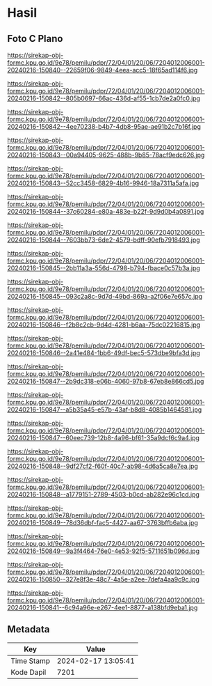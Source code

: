 # Hasil

## Foto C Plano

https://sirekap-obj-formc.kpu.go.id/9e78/pemilu/pdpr/72/04/01/20/06/7204012006001-20240216-150840--22659f06-9849-4eea-acc5-18f65ad114f6.jpg

https://sirekap-obj-formc.kpu.go.id/9e78/pemilu/pdpr/72/04/01/20/06/7204012006001-20240216-150842--805b0697-66ac-436d-af55-1cb7de2a0fc0.jpg

https://sirekap-obj-formc.kpu.go.id/9e78/pemilu/pdpr/72/04/01/20/06/7204012006001-20240216-150842--4ee70238-b4b7-4db8-95ae-ae91b2c7b16f.jpg

https://sirekap-obj-formc.kpu.go.id/9e78/pemilu/pdpr/72/04/01/20/06/7204012006001-20240216-150843--00a94405-9625-488b-9b85-78acf9edc626.jpg

https://sirekap-obj-formc.kpu.go.id/9e78/pemilu/pdpr/72/04/01/20/06/7204012006001-20240216-150843--52cc3458-6829-4b16-9946-18a7311a5afa.jpg

https://sirekap-obj-formc.kpu.go.id/9e78/pemilu/pdpr/72/04/01/20/06/7204012006001-20240216-150844--37c60284-e80a-483e-b22f-9d9d0b4a0891.jpg

https://sirekap-obj-formc.kpu.go.id/9e78/pemilu/pdpr/72/04/01/20/06/7204012006001-20240216-150844--7603bb73-6de2-4579-bdff-90efb7918493.jpg

https://sirekap-obj-formc.kpu.go.id/9e78/pemilu/pdpr/72/04/01/20/06/7204012006001-20240216-150845--2bb11a3a-556d-4798-b794-fbace0c57b3a.jpg

https://sirekap-obj-formc.kpu.go.id/9e78/pemilu/pdpr/72/04/01/20/06/7204012006001-20240216-150845--093c2a8c-9d7d-49bd-869a-a2f06e7e657c.jpg

https://sirekap-obj-formc.kpu.go.id/9e78/pemilu/pdpr/72/04/01/20/06/7204012006001-20240216-150846--f2b8c2cb-9d4d-4281-b6aa-75dc02216815.jpg

https://sirekap-obj-formc.kpu.go.id/9e78/pemilu/pdpr/72/04/01/20/06/7204012006001-20240216-150846--2a41e484-1bb6-49df-bec5-573dbe9bfa3d.jpg

https://sirekap-obj-formc.kpu.go.id/9e78/pemilu/pdpr/72/04/01/20/06/7204012006001-20240216-150847--2b9dc318-e06b-4060-97b8-67eb8e866cd5.jpg

https://sirekap-obj-formc.kpu.go.id/9e78/pemilu/pdpr/72/04/01/20/06/7204012006001-20240216-150847--a5b35a45-e57b-43af-b8d8-4085b1464581.jpg

https://sirekap-obj-formc.kpu.go.id/9e78/pemilu/pdpr/72/04/01/20/06/7204012006001-20240216-150847--60eec739-12b8-4a96-bf61-35a9dcf6c9a4.jpg

https://sirekap-obj-formc.kpu.go.id/9e78/pemilu/pdpr/72/04/01/20/06/7204012006001-20240216-150848--9df27cf2-f60f-40c7-ab98-4d6a5ca8e7ea.jpg

https://sirekap-obj-formc.kpu.go.id/9e78/pemilu/pdpr/72/04/01/20/06/7204012006001-20240216-150848--a1779151-2789-4503-b0cd-ab282e96c1cd.jpg

https://sirekap-obj-formc.kpu.go.id/9e78/pemilu/pdpr/72/04/01/20/06/7204012006001-20240216-150849--78d36dbf-fac5-4427-aa67-3763bffb6aba.jpg

https://sirekap-obj-formc.kpu.go.id/9e78/pemilu/pdpr/72/04/01/20/06/7204012006001-20240216-150849--9a3f4464-76e0-4e53-92f5-5711651b096d.jpg

https://sirekap-obj-formc.kpu.go.id/9e78/pemilu/pdpr/72/04/01/20/06/7204012006001-20240216-150850--327e8f3e-48c7-4a5e-a2ee-7defa4aa9c9c.jpg

https://sirekap-obj-formc.kpu.go.id/9e78/pemilu/pdpr/72/04/01/20/06/7204012006001-20240216-150841--6c94a96e-e267-4ee1-8877-a138bfd9eba1.jpg


## Metadata

| Key        | Value               |
| ---------- | ------------------- |
| Time Stamp | 2024-02-17 13:05:41 |
| Kode Dapil | 7201                |



